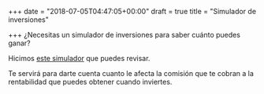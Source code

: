 +++
date = "2018-07-05T04:47:05+00:00"
draft = true
title = "Simulador de inversiones"

+++
¿Necesitas un simulador de inversiones para saber cuánto puedes ganar?

Hicimos [este simulador](fintual.com/simulador) que puedes revisar.

Te servirá para darte cuenta cuanto le afecta la comisión que te cobran a la rentabilidad que puedes obtener cuando inviertes.